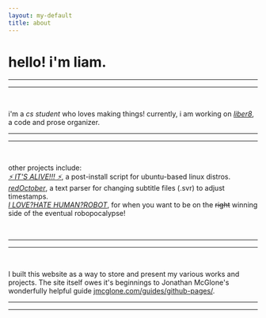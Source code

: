```yaml
---
layout: my-default
title: about
---
```


# hello! i'm liam. <object type="image/svg+xml" data="../assets/iconSmile5Optimized.svg"></object>

---
<hr />
<br />

i'm a *cs student* who loves making things! currently, i am working on [*liber8*](/code), a code and prose organizer.

---
<hr />
<br />

other projects include:<br />
    [*⚡ IT'S ALIVE!!! ⚡*](/code), a post-install script for ubuntu-based linux distros.<br />
    [*redOctober*](/code), a text parser for changing subtitle files (.svr) to adjust timestamps.<br />
    [*I LOVE?HATE HUMAN?ROBOT*](/code), for when you want to be on the ~~right~~ winning side of the eventual robopocalypse!<br />

<br />

---
<hr />
<br />

I built this website as a way to store and present my various works and projects. The site itself owes it's beginnings to Jonathan McGlone's wonderfully helpful guide [jmcglone.com/guides/github-pages/](jmcglone.com/guides/github-pages/).

---
<hr />
<br />

